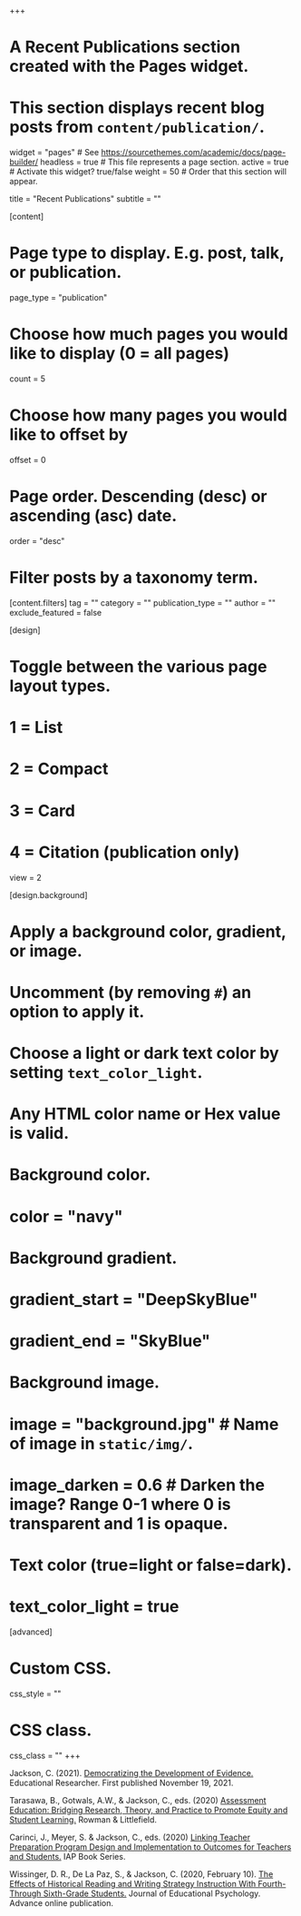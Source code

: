 +++
# A Recent Publications section created with the Pages widget.
# This section displays recent blog posts from `content/publication/`.

widget = "pages"  # See https://sourcethemes.com/academic/docs/page-builder/
headless = true  # This file represents a page section.
active = true  # Activate this widget? true/false
weight = 50  # Order that this section will appear.

title = "Recent Publications"
subtitle = ""

[content]
  # Page type to display. E.g. post, talk, or publication.
  page_type = "publication"
  
  # Choose how much pages you would like to display (0 = all pages)
  count = 5
  
  # Choose how many pages you would like to offset by
  offset = 0

  # Page order. Descending (desc) or ascending (asc) date.
  order = "desc"

  # Filter posts by a taxonomy term.
  [content.filters]
    tag = ""
    category = ""
    publication_type = ""
    author = ""
    exclude_featured = false
  
[design]
  # Toggle between the various page layout types.
  #   1 = List
  #   2 = Compact
  #   3 = Card
  #   4 = Citation (publication only)
  view = 2
  
[design.background]
  # Apply a background color, gradient, or image.
  #   Uncomment (by removing `#`) an option to apply it.
  #   Choose a light or dark text color by setting `text_color_light`.
  #   Any HTML color name or Hex value is valid.
    
  # Background color.
  # color = "navy"
  
  # Background gradient.
  # gradient_start = "DeepSkyBlue"
  # gradient_end = "SkyBlue"
  
  # Background image.
  # image = "background.jpg"  # Name of image in `static/img/`.
  # image_darken = 0.6  # Darken the image? Range 0-1 where 0 is transparent and 1 is opaque.

  # Text color (true=light or false=dark).
  # text_color_light = true  
  
[advanced]
 # Custom CSS. 
 css_style = ""
 
 # CSS class.
 css_class = ""
+++

Jackson, C. (2021). [Democratizing the Development of Evidence.](https://journals.sagepub.com/doi/full/10.3102/0013189X211060357) Educational Researcher. First published 
November 19, 2021.

Tarasawa, B., Gotwals, A.W., & Jackson, C., eds. (2020) [Assessment Education: Bridging Research, Theory, and Practice to Promote Equity and Student Learning.](https://rowman.com/ISBN/9781475851069/Assessment-Education-Bridging-Research-Theory-and-Practice-to-Promote-Equity-and-Student-Learning) Rowman & Littlefield.

Carinci, J., Meyer, S. & Jackson, C., eds. (2020) [Linking Teacher Preparation Program Design and Implementation to Outcomes for Teachers and Students.](https://www.infoagepub.com/products/Linking-Teacher-Preparation-Program-Design-and-Implementation-to-Outcomes-for-Teachers-and-Students) IAP Book Series. 

Wissinger, D. R., De La Paz, S., & Jackson, C. (2020, February 10). [The Effects of Historical Reading and Writing Strategy Instruction With Fourth- Through Sixth-Grade Students.](https://psycnet.apa.org/record/2020-08950-001) Journal of Educational Psychology. Advance online publication.



